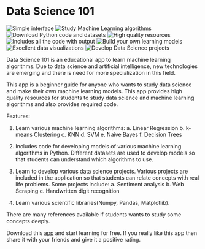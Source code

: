 # Data Science 101

![Simple interface](https://play-lh.googleusercontent.com/VH_2Lcqko-i61YoLqhfDC6i6ZgRDfIlGCKdoNsD7WyZZhSXsKLqQh09gEs80zkt84aw=w1536-h714-rw "Simple interface")
![Study Machine Learning algorithms](https://play-lh.googleusercontent.com/OWoSfjK9blsX8_kiwHBVA7xyFfHEFvN05jz4hk5c0S2VENXT56YWSr5oZigyT7MQ9jQ=w1536-h714-rw "Study Machine Learning algorithms")
![Download Python code and datasets](https://play-lh.googleusercontent.com/j3B6nIYq2htQCE5BwloDZp-lz7bSWLXteDJtVi6OU-PtlILuJWoLQF6HXaEjrnvYxQ=w1536-h714-rw "Download Python code and datasets")
![High quality resources](https://play-lh.googleusercontent.com/zmJeL5rj6RzIEx3ruG863lLR1NAO8ieyxUjGROFMGBgRFiwDCI5RylRA_SokzkMF6DA=w1536-h714-rw "High quality resources")
![Includes all the code with output](https://play-lh.googleusercontent.com/lyYA6tBCcrps98GJ91HERuXlK4xLmwZgQS1LTh_m51xagJVvaUs7T2oGnjnyEY-GM8I=w1536-h714-rw "Includes all the code with output")
![Build your own learning models](https://play-lh.googleusercontent.com/nZxz2mgIFvujUGx6U4HzA1JdqjnjiejwZMvoxIhVFVvTXoKctoDxO8HYz4F5rXsVvEU=w1536-h714-rw "Build your own learning models")
![Excellent data visualizations](https://play-lh.googleusercontent.com/4mYx_s5c-nSV_A_Vk-fy6eR5WpnFdYNM4dMOrVth0zlanKx5wug3NWJqQddKdBIF7wg=w1536-h714-rw "Excellent data visualizations")
![Develop Data Science projects](https://play-lh.googleusercontent.com/iIZA9_Dns5QDANZNy-ugROO56c3DvtCOS0Te3uKcR2E2y8VYCwtVUUr5dMNQ9EV5A-A=w1536-h714-rw "Develop Data Science projects")

Data Science 101 is an educational app to learn machine learning algorithms. Due to data science and artificial intelligence, new technologies are emerging and there is need for more specialization in this field.

This app is a beginner guide for anyone who wants to study data science and make their own machine learning models.
This app provides high quality resources for students to study data science and machine learning algorithms and also provides required code.

Features:

1. Learn various machine learning algorithms:
a. Linear Regression
b. k-means Clustering
c. KNN
d. SVM
e. Naive Bayes
f. Decision Trees

2. Includes code for developing models of various machine learning algorithms in Python.
Different datasets are used to develop models so that students can understand which algorithms to use.

3. Learn to develop various data science projects. Various projects are included in the application so that students can relate concepts with real life problems.
Some projects include:
a. Sentiment analysis
b. Web Scraping
c. Handwritten digit recognition

4. Learn various scientific libraries(Numpy, Pandas, Matplotlib).

There are many references available if students wants to study some concepts deeply.

Download this [app](https://play.google.com/store/apps/details?id=com.successcrazzy.datascience101) and start learning for free.
If you really like this app then share it with your friends and give it a positive rating.
